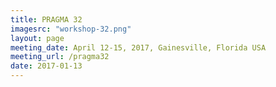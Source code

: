 ```yaml
---
title: PRAGMA 32
imagesrc: "workshop-32.png"
layout: page
meeting_date: April 12-15, 2017, Gainesville, Florida USA
meeting_url: /pragma32
date: 2017-01-13
---
```


